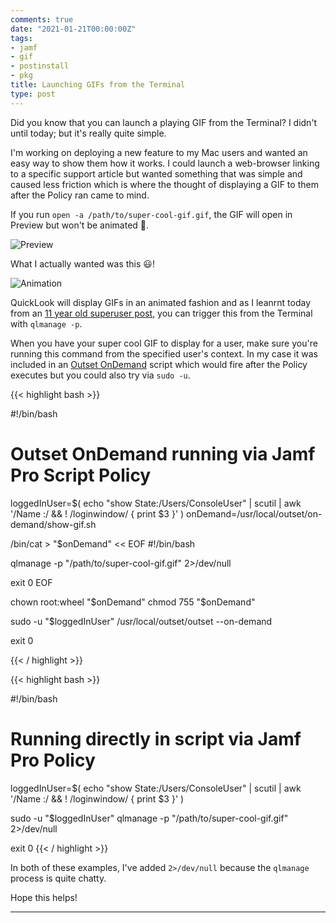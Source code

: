 ```yaml
---
comments: true
date: "2021-01-21T00:00:00Z"
tags:
- jamf
- gif
- postinstall
- pkg
title: Launching GIFs from the Terminal
type: post
---
```


Did you know that you can launch a playing GIF from the Terminal? I didn't until today; but it's really quite simple.

I'm working on deploying a new feature to my Mac users and wanted an easy way to show them how it works. I could launch a web-browser linking to a specific support article but wanted something that was simple and caused less friction which is where the thought of displaying a GIF to them after the Policy ran came to mind. 

If you run `open -a /path/to/super-cool-gif.gif`, the GIF will open in Preview but won't be animated 🙁.

![Preview](/images/terminal_gifs/terminal_gif_1.png)

What I actually wanted was this 😃!

![Animation](/images/terminal_gifs/terminal_gif_2.gif)

QuickLook will display GIFs in an animated fashion and as I leanrnt today from an [11 year old superuser post][1], you can trigger this from the Terminal with `qlmanage -p`.

When you have your super cool GIF to display for a user, make sure you're running this command from the specified user's context. In my case it was included in an [Outset OnDemand][2] script which would fire after the Policy executes but you could also try via `sudo -u`.

{{< highlight bash >}}

#!/bin/bash
# Outset OnDemand running via Jamf Pro Script Policy

loggedInUser=$( echo "show State:/Users/ConsoleUser" | scutil | awk '/Name :/ && ! /loginwindow/ { print $3 }' )
onDemand=/usr/local/outset/on-demand/show-gif.sh

/bin/cat > "$onDemand" << EOF
#!/bin/bash

qlmanage -p "/path/to/super-cool-gif.gif" 2>/dev/null

exit 0
EOF

chown root:wheel "$onDemand"
chmod 755 "$onDemand"

sudo -u "$loggedInUser" /usr/local/outset/outset --on-demand

exit 0

{{< / highlight >}}

{{< highlight bash >}}

#!/bin/bash
# Running directly in script via Jamf Pro Policy

loggedInUser=$( echo "show State:/Users/ConsoleUser" | scutil | awk '/Name :/ && ! /loginwindow/ { print $3 }' )

sudo -u "$loggedInUser" qlmanage -p "/path/to/super-cool-gif.gif" 2>/dev/null

exit 0
{{< / highlight >}}

In both of these examples, I've added `2>/dev/null` because the `qlmanage` process is quite chatty.

Hope this helps!

---

[1]:    https://superuser.com/questions/93383/open-file-with-quick-look-from-command-shell
[2]:    https://github.com/chilcote/outset/wiki/OnDemand

